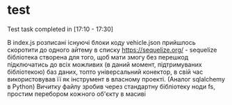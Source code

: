 # test
Test task completed in [17:10 - 17:30]

В index.js розписані існуючі блоки коду
vehicle.json прийшлось скоротити до одного айтему в списку
https://sequelize.org/ - sequelize бібліотека створена для того, щоб мати змогу без перешкод підключатись до всіх можливих (в даний момент, підтримуваних бібліотекою) баз даних, топто універсальний конектор, в свій час використовував її як інструмент в власному проекті. (Аналог sqlalchemy в Python)
Вичитку файлу зробив через стандартну бібліотеку ноди fs, простим перебором кожного об'єкту в масиві


